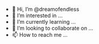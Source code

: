 - 👋 Hi, I’m @dreamofendless
- 👀 I’m interested in ...
- 🌱 I’m currently learning ...
- 💞️ I’m looking to collaborate on ...
- 📫 How to reach me ...

<!---
dreamofendless/dreamofendless is a ✨ special ✨ repository because its `README.md` (this file) appears on your GitHub profile.
You can click the Preview link to take a look at your changes.
--->
